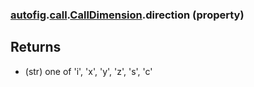### [autofig](autofig.md).[call](autofig.call.md).[CallDimension](autofig.call.CallDimension.md).direction (property)




Returns
-------------
* (str) one of 'i', 'x', 'y', 'z', 's', 'c'

